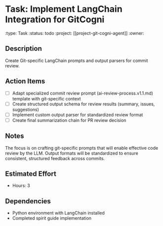 # Task: Implement LangChain Integration for GitCogni
:type: Task
:status: todo
:project: [[project-git-cogni-agent]]
:owner:

## Description
Create Git-specific LangChain prompts and output parsers for commit review.

## Action Items
- [ ] Adapt specialized commit review prompt (ai-review-process.v1.1.md) template with git-specific context
- [ ] Create structured output schema for review results (summary, issues, suggestions)
- [ ] Implement custom output parser for standardized review format
- [ ] Create final summarization chain for PR review decision

## Notes
The focus is on crafting git-specific prompts that will enable effective code review by the LLM. Output formats will be standardized to ensure consistent, structured feedback across commits.

## Estimated Effort
- Hours: 3

## Dependencies
- Python environment with LangChain installed
- Completed spirit guide implementation